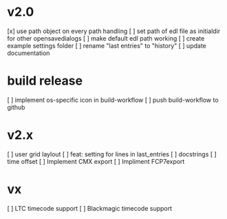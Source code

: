 # v2.0
[x] use path object on every path handling
[ ] set path of edl file as initialdir for other opensavedialogs
[ ] make default edl path working
[ ] create example settings folder
[ ] rename "last entries" to "history"
[ ] update documentation

# build release
[ ] implement os-specific icon in build-workflow
[ ] push build-workflow to github

# v2.x
[ ] user grid laylout
[ ] feat: setting for lines in last_entries
[ ] docstrings
[ ] time offset
[ ] Implement CMX export
[ ] Impliment FCP7export

# vx
[ ] LTC timecode support
[ ] Blackmagic timecode support